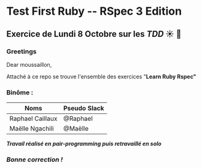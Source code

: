 Test First Ruby -- RSpec 3 Edition
==========

## Exercice de Lundi 8 Octobre sur les *TDD* :sunny: :poop:

### Greetings

<p>Dear moussaillon,<p>
<p>Attaché à ce repo se trouve l'ensemble des exercices "<b>Learn Ruby Rspec<b>"<p>
    
### Binôme :
Noms | Pseudo Slack
------------ | -------------
Raphael Caillaux| @Raphael
Maëlle Ngachili|@Maëlle

<p><em>Travail réalisé en pair-programming puis retravaillé en solo<em><p>

### Bonne correction !
